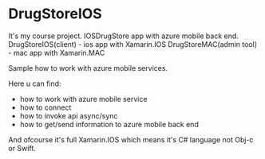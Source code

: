 # DrugStoreIOS
It's my course project.
IOSDrugStore app with azure mobile back end.
DrugStoreIOS(client) - ios app with Xamarin.IOS
DrugStoreMAC(admin tool) - mac app with Xamarin.MAC

Sample how to work with azure mobile services.

Here u can find:
- how to work with azure mobile service
- how to connect
- how to invoke api async/sync
- how to get/send information to azure mobile back end

And ofcourse it's full Xamarin.IOS which means it's C# language not Obj-c or Swift.


